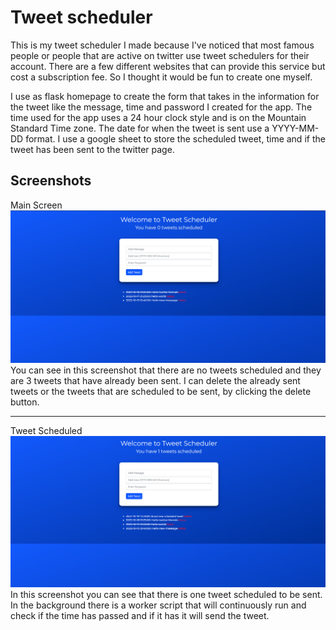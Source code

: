 # Tweet scheduler

This is my tweet scheduler I made because I've noticed that most famous people or people that are active on twitter use tweet schedulers for their account. There are a few different websites that can provide this service but cost a subscription fee. So I thought it would be fun to create one myself.

I use as flask homepage to create the form that takes in the information for the tweet like the message, time and password I created for the app. The time used for the app uses a 24 hour clock style and is on the Mountain Standard Time zone. The date for when the tweet is sent use a YYYY-MM-DD format. I use a google sheet to store the scheduled tweet, time and if the tweet has been sent to the twitter page.

## Screenshots

Main Screen
![Main Screen](/screenshots/main.png?raw=true)
You can see in this screenshot that there are no tweets scheduled and they are 3 tweets that have already been sent. I can delete the already sent tweets or the tweets that are scheduled to be sent, by clicking the delete button.

---

Tweet Scheduled
![Tweet Scheduled](/screenshots/tweetscheduled.png?raw=true)
In this screenshot you can see that there is one tweet scheduled to be sent. In the background there is a worker script that will continuously run and check if the time has passed and if it has it will send the tweet.
